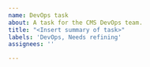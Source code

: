 ```yaml
---
name: DevOps task
about: A task for the CMS DevOps team.
title: "<Insert summary of task>"
labels: 'DevOps, Needs refining'
assignees: ''

---
```



